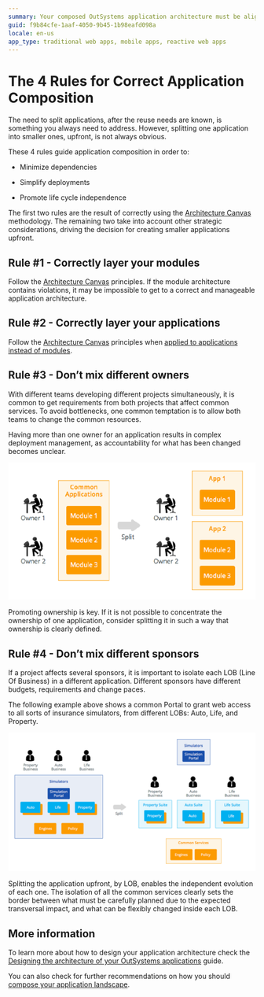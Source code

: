 ```yaml
---
summary: Your composed OutSystems application architecture must be aligned with recommended principles and take business organization and strategy into account.
guid: f9b84cfe-1aaf-4050-9b45-1b98eafd098a
locale: en-us
app_type: traditional web apps, mobile apps, reactive web apps
---
```


# The 4 Rules for Correct Application Composition

The need to split applications, after the reuse needs are known, is something you always need to address. However, splitting one application into smaller ones, upfront, is not always obvious.

These 4 rules guide application composition in order to:

* Minimize dependencies

* Simplify deployments

* Promote life cycle independence

The first two rules are the result of correctly using the [Architecture Canvas ](https://success.outsystems.com/Support/Enterprise_Customers/Maintenance_and_Operations/Designing_the_architecture_of_your_OutSystems_applications/01_The_4_Layer_Canvas)methodology. The remaining two take into account other strategic considerations, driving the decision for creating smaller applications upfront.

## Rule #1 - Correctly layer your modules

Follow the [Architecture Canvas](https://success.outsystems.com/Support/Enterprise_Customers/Maintenance_and_Operations/Designing_the_architecture_of_your_OutSystems_applications/01_The_4_Layer_Canvas) principles. If the module architecture contains violations, it may be impossible to get to a correct and manageable application architecture.

## Rule #2 - Correctly layer your applications

Follow the [Architecture Canvas](https://success.outsystems.com/Support/Enterprise_Customers/Maintenance_and_Operations/Designing_the_architecture_of_your_OutSystems_applications/01_The_4_Layer_Canvas) principles when [applied to applications instead of modules](https://success.outsystems.com/Support/Enterprise_Customers/Maintenance_and_Operations/Designing_the_architecture_of_your_OutSystems_applications/Application_composition/01_Applying_the_4_Layer_Canvas_to_applications).

## Rule #3 - Don’t mix different owners

With different teams developing different projects simultaneously, it is common to get requirements from both projects that affect common services. To avoid bottlenecks, one common temptation is to allow both teams to change the common resources.

Having more than one owner for an application results in complex deployment management, as accountability for what has been changed becomes unclear.

![ ](images/The-4-Rules-for-Correct-Application-Composition_0.png)

 

Promoting ownership is key. If it is not possible to concentrate the ownership of one application, consider splitting it in such a way that ownership is clearly defined.

## Rule #4 - Don’t mix different sponsors

If a project affects several sponsors, it is important to isolate each LOB (Line Of Business) in a different application. Different sponsors have different budgets, requirements and change paces.

The following example above shows a common Portal to grant web access to all sorts of insurance simulators, from different LOBs: Auto, Life, and Property.  

![ ](images/The-4-Rules-for-Correct-Application-Composition_1.png)

Splitting the application upfront, by LOB, enables the independent evolution of each one. The isolation of all the common services clearly sets the border between what must be carefully planned due to the expected transversal impact, and what can be flexibly changed inside each LOB.

## More information

To learn more about how to design your application architecture check the [Designing the architecture of your OutSystems applications](https://success.outsystems.com/Support/Enterprise_Customers/Maintenance_and_Operations/Designing_the_architecture_of_your_OutSystems_applications) guide.

You can also check for further recommendations on how you should [compose your application landscape](https://success.outsystems.com/Support/Enterprise_Customers/Maintenance_and_Operations/Designing_the_architecture_of_your_OutSystems_applications/Application_composition).

